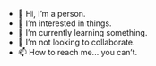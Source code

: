 - 👋 Hi, I’m a person.
- 👀 I’m interested in things.
- 🌱 I’m currently learning something.
- 💞️ I’m not looking to collaborate.
- 📫 How to reach me... you can’t.

<!---
20170270/20170270 is a ✨ special ✨ repository because its `README.md` (this file) appears on your GitHub profile.
You can click the Preview link to take a look at your changes.
--->
